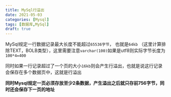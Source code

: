 ```yaml
---
title: MySql行溢出
date: 2021-05-03
categories: [Mysql]
tags: [数据库,MySql] 
draft: true
---
```


MySql规定一行数据记录最大长度不能超过`65536字节`， 也就是`64kb` （这里计算排除TEXT，BOLB类型），这里需要注意`varchar(100)`如果是utf8则实际字节长度为`100*4=400`

同时如果一行记录超过了一个页的大小`16kb`则会产生行溢出，也就是说这行记录会保存在多个数据页中，这就是行溢出

**同时Mysql规定一页必须存放至少2条数据，产生溢出之后就只存前756字节，同时还会保存下一页的地址**